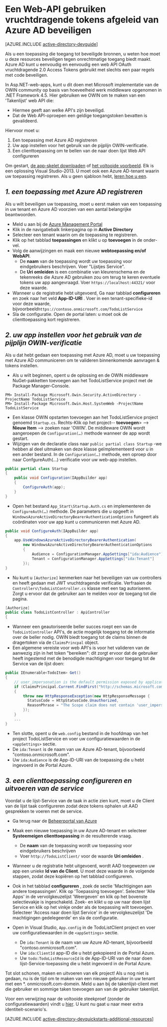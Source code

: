 <properties
    pageTitle="Azure AD .NET aan de slag | Microsoft Azure"
    description="Het maken van een Web-API voor .NET MVC geïntegreerd met Azure AD voor verificatie en machtiging."
    services="active-directory"
    documentationCenter=".net"
    authors="dstrockis"
    manager="mbaldwin"
    editor=""/>

<tags
    ms.service="active-directory"
    ms.workload="identity"
    ms.tgt_pltfrm="na"
    ms.devlang="dotnet"
    ms.topic="article"
    ms.date="09/16/2016"
    ms.author="dastrock"/>


# <a name="protect-a-web-api-using-bearer-tokens-from-azure-ad"></a>Een Web-API gebruiken vruchtdragende tokens afgeleid van Azure AD beveiligen

[AZURE.INCLUDE [active-directory-devguide](../../includes/active-directory-devguide.md)]

Als u een toepassing die toegang tot beveiligde bronnen, u weten hoe moet u deze resources beveiligen tegen onrechtmatige toegang biedt maakt.
Azure AD kunt u eenvoudig en eenvoudig een web API OAuth vruchtdragende 2.0 Access Tokens gebruikt met slechts een paar regels met code beveiligen.

In Asp.NET-web-apps, kunt u dit doen met Microsoft implementatie van de OWIN community op basis van hoeveelheid werk middleware opgenomen in .NET Framework 4.5.  Hier gebruiken we OWIN om te maken van een 'Takenlijst' web API die:
-   Hiermee geeft aan welke API's zijn beveiligd.
-   Dat de Web API-oproepen een geldige toegangstoken bevatten is gevalideerd.

Hiervoor moet u:

1. Een toepassing met Azure AD registreren
2. Uw app instellen voor het gebruik van de pijplijn OWIN-verificatie.
3. Een clienttoepassing om te bellen van de naar doen lijst Web API configureren

Om gestart, [de app-skelet downloaden](https://github.com/AzureADQuickStarts/WebAPI-Bearer-DotNet/archive/skeleton.zip) of [het voltooide voorbeeld](https://github.com/AzureADQuickStarts/WebAPI-Bearer-DotNet/archive/complete.zip).  Elk is een oplossing Visual Studio-2013.  U moet ook een Azure AD-tenant waarin uw toepassing registreren.  Als u geen sjabloon hebt, [leren hoe u een](active-directory-howto-tenant.md).


## <a name="1--register-an-application-with-azure-ad"></a>*1. een toepassing met Azure AD registreren*
Als u wilt beveiligen uw toepassing, moet u eerst maken van een toepassing in uw tenant en Azure AD voorzien van een aantal belangrijke beantwoorden.

-   Meld u aan bij de [Azure Management Portal](https://manage.windowsazure.com)
-   Klik in de navigatiebalk linkerpagina op in **Active Directory**
-   Selecteer een tenant waarin om de toepassing te registreren.
-   Klik op het tabblad **toepassingen** en klikt u op **toevoegen** in de onder-vel.
-   Volg de aanwijzingen en maak een nieuwe **webtoepassing en/of WebAPI**.
    -   De **naam** van de toepassing wordt uw toepassing voor eindgebruikers beschrijven.  Voer "Lijstjes Service".
    -   De **Uri omleiden** is een combinatie van kleurenschema en de tekenreeks die Azure AD gebruiken zou om terug te keren eventuele tokens uw app aangevraagd. Voer `https://localhost:44321/` voor deze waarde.
-   Wanneer u de registratie hebt uitgevoerd, Ga naar tabblad **configureren** en zoek naar het veld **App-ID-URI** .  Voer in een tenant-specifieke-id voor deze waarde, bijvoorbeeld`https://contoso.onmicrosoft.com/TodoListService`
- Sla de configuratie.  Open de portal laten: u moet ook de clienttoepassing kort registreren.

## <a name="2-set-up-your-app-to-use-the-owin-authentication-pipeline"></a>*2. uw app instellen voor het gebruik van de pijplijn OWIN-verificatie*

Als u dat hebt gedaan een toepassing met Azure AD, moet u uw toepassing met Azure AD communiceren om te valideren binnenkomende aanvragen & tokens instellen.

-   Als u wilt beginnen, opent u de oplossing en de OWIN middleware NuGet-pakketten toevoegen aan het TodoListService project met de Package Manager-Console.

```
PM> Install-Package Microsoft.Owin.Security.ActiveDirectory -ProjectName TodoListService
PM> Install-Package Microsoft.Owin.Host.SystemWeb -ProjectName TodoListService
```

-   Een klasse OWIN opstarten toevoegen aan het TodoListService project genoemd `Startup.cs`.  Rechts-Klik op het project-- **toevoegen**> --> **Nieuw Item** --> zoeken naar 'OWIN'.  De middleware OWIN wordt aangeroepen de `Configuration(…)` methode wanneer de app wordt gestart.
-   Wijzigen van de declaratie class naar `public partial class Startup` -we hebben al deel uitmaken van deze klasse geïmplementeerd voor u in een ander bestand.  In de `Configuration(…)` methode, een oproep door naar ConfgureAuth(...) verificatie voor uw web-app instellen.

```C#
public partial class Startup
{
    public void Configuration(IAppBuilder app)
    {
        ConfigureAuth(app);
    }
}
```

-   Open het bestand `App_Start\Startup.Auth.cs` en implementeren de `ConfigureAuth(…)` methode.  De parameters die u opgeeft in `WindowsAzureActiveDirectoryBearerAuthenticationOptions` fungeert als coördinaten voor uw app kunt u communiceren met Azure AD.

```C#
public void ConfigureAuth(IAppBuilder app)
{
    app.UseWindowsAzureActiveDirectoryBearerAuthentication(
        new WindowsAzureActiveDirectoryBearerAuthenticationOptions
        {
            Audience = ConfigurationManager.AppSettings["ida:Audience"],
            Tenant = ConfigurationManager.AppSettings["ida:Tenant"]
        });
}
```

-   Nu kunt u `[Authorize]` kenmerken naar het beveiligen van uw controllers en heeft gedaan met JWT vruchtdragende verificatie.  Verfraaien de `Controllers\TodoListController.cs` klasse met een tag autoriseren.  Zorgt u ervoor dat de gebruiker aan te melden voor de toegang tot die pagina.

```C#
[Authorize]
public class TodoListController : ApiController
{
```

- Wanneer een geautoriseerde beller succes roept een van de `TodoListController` API's, de actie mogelijk toegang tot de informatie over de beller nodig.  OWIN biedt toegang tot de claims binnen de dragertoken via de `ClaimsPrincpal` object.  
- Een algemene vereiste voor web API's is voor het valideren van de aanwezig zijn in het token "bereiken": dit zorgt ervoor dat de gebruiker heeft ingestemd met de benodigde machtigingen voor toegang tot de Service van de lijst doen:

```C#
public IEnumerable<TodoItem> Get()
{
    // user_impersonation is the default permission exposed by applications in AAD
    if (ClaimsPrincipal.Current.FindFirst("http://schemas.microsoft.com/identity/claims/scope").Value != "user_impersonation")
    {
        throw new HttpResponseException(new HttpResponseMessage {
          StatusCode = HttpStatusCode.Unauthorized,
          ReasonPhrase = "The Scope claim does not contain 'user_impersonation' or scope claim not found"
        });
    }
    ...
}
```

-   Ten slotte, opent u de `web.config` bestand in de hoofdmap van het project TodoListService en voer uw configuratiewaarden in de `<appSettings>` sectie.
  - De `ida:Tenant` is de naam van uw Azure AD-tenant, bijvoorbeeld "contoso.onmicrosoft.com".
  - Uw `ida:Audience` is de App-ID-URI van de toepassing die u hebt ingevoerd in de Portal Azure.

## <a name="3--configure-a-client-application--run-the-service"></a>*3. een clienttoepassing configureren en uitvoeren van de service*
Voordat u de lijst-Service van de taak in actie zien kunt, moet u de Client van de lijst taak configureren zodat deze tokens ophalen uit AAD gesprekken te voeren met de service.

- Ga terug naar de [Beheerportal van Azure](https://manage.windowsazure.com)
- Maak een nieuwe toepassing in uw Azure AD-tenant en selecteer **Systeemeigen clienttoepassing** in de resulterende vraag.
    -   De **naam** van de toepassing wordt uw toepassing voor eindgebruikers beschrijven
    -   Voer `http://TodoListClient/` voor de waarde **Uri omleiden** .
- Wanneer u de registratie hebt uitgevoerd, wordt AAD toegewezen uw app een unieke **Id van de Client**. U moet deze waarde in de volgende stappen, zodat deze kopiëren op het tabblad configureren.
- Ook in het tabblad **configureren** , zoek de sectie 'Machtigingen aan andere toepassingen'. Klik op 'Toepassing toevoegen'. Selecteer 'Alle Apps' in de vervolgkeuzelijst 'Weergeven' en klik op het bovenste selectievakje is ingeschakeld. Zoek- en klikt u op uw naar doen lijst Service en klik op het vinkje onder als de toepassing wilt toevoegen. Selecteer 'Access naar doen lijst Service' in de vervolgkeuzelijst 'De machtigingen gedelegeerde' en sla de configuratie.


- Open in Visual Studio, `App.config` in de TodoListClient project en voer uw configuratiewaarden in de `<appSettings>` sectie.
  - De `ida:Tenant` is de naam van uw Azure AD-tenant, bijvoorbeeld "contoso.onmicrosoft.com".
  - Uw `ida:ClientId` app-ID die u hebt gekopieerd in de Portal Azure.
  - Uw `todo:TodoListResourceId` is de App-ID-URI van de naar doen lijst-Service-toepassing die u hebt ingevoerd in de Portal Azure.

Tot slot schonen, maken en uitvoeren van elk project!  Als u nog niet is gedaan, nu is de tijd om te maken van een nieuwe gebruiker in uw tenant met een *. onmicrosoft.com-domein.  Meld u aan bij de takenlijst-client met die gebruiker en sommige taken toevoegen aan van de gebruiker takenlijst.

Voor een verwijzing naar de voltooide steekproef (zonder de configuratiewaarden) vindt u [hier](https://github.com/AzureADQuickStarts/WebAPI-Bearer-DotNet/archive/complete.zip).  U kunt nu gaat u naar meer extra identiteit-scenario's.

[AZURE.INCLUDE [active-directory-devquickstarts-additional-resources](../../includes/active-directory-devquickstarts-additional-resources.md)]
